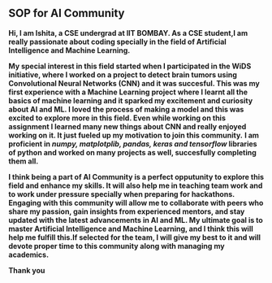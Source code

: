 ## SOP for AI Community

**Hi, I am Ishita, a CSE undergrad at IIT BOMBAY. As a CSE student,I am really passionate about coding specially in the field of Artificial Intelligence and Machine Learning.**

**My special interest in this field started when I participated in the WiDS initiative, where I worked on a project to detect brain tumors using Convolutional Neural Networks (CNN) and it was succesful. This was my first experience with a Machine Learning project where I learnt all the basics of machine learning and it sparked my excitement and curiosity about AI and ML.
I loved the process of making a model and this was excited to explore more in this field. Even while working on this assignment I learned many new things about CNN and really enjoyed working on it. It just fueled up my motivation to join this community.**
**I am proficient in *numpy, matplotplib, pandas, keras and tensorflow* libraries of python and worked on many projects as well, succesfully completing them all.**

**I think being a part of AI Community is a perfect opputunity to explore this field and enhance my skills. It will also help me in teaching team work and to work under pressure specially when preparing for hackathons. Engaging with this community will allow me to collaborate with peers who share my passion, gain insights from experienced mentors, and stay updated with the latest advancements in AI and ML. My ultimate goal is to master Artificial Intelligence and Machine Learning, and I think this will help me fulfill this.If selected for the team, I will give my best to it and will devote proper time to this community along with managing my academics.**

**Thank you**
